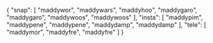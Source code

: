 {
  "snap": [
    "maddywor",
    "maddywars",
    "maddyhoo",
    "maddygaro",
    "maddygaro",
    "maddywoos",
    "maddywoos"
  ],
  "insta": [
    "maddypim",
    "maddypene",
    "maddypene",
    "maddydamp",
    "maddydamp"
  ],
  "tele": [
    "maddymor",
    "maddyfre",
    "maddyfre"
  ]
}
